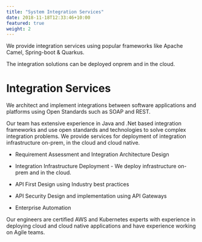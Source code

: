 ```yaml
---
title: "System Integration Services"
date: 2018-11-18T12:33:46+10:00
featured: true
weight: 2
---
```


We provide integration services using popular frameworks like Apache Camel, Spring-boot & Quarkus.

The integration solutions can be deployed onprem and in the cloud. 

# Integration Services

We architect and implement integrations between software applications and platforms using Open Standards such as SOAP and REST.

Our team has extensive experience in Java and .Net based integration frameworks and use open standards and technologies to solve complex integration problems. We provide services for deployment of integration infrastructure on-prem, in the cloud and cloud native.

- Requirement Assessment and Integration Architecture Design

- Integration Infrastructure Deployment - We deploy infrastructure on-prem and in the cloud.

- API First Design using Industry best practices

- API Security Design and implementation using API Gateways

- Enterprise Automation

Our engineers are certified AWS and Kubernetes experts with experience in deploying cloud and cloud native applications and have experience working on Agile teams.
